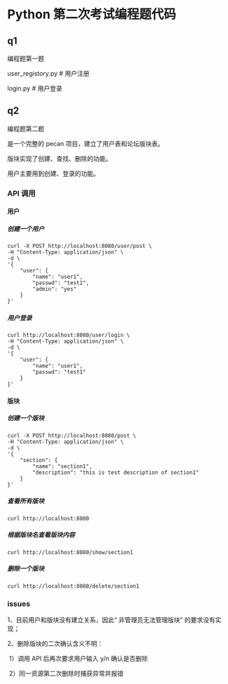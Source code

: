 # Python 第二次考试编程题代码

## q1

编程题第一题

user_registory.py # 用户注册

login.py # 用户登录

## q2 

编程题第二题

是一个完整的 pecan 项目，建立了用户表和论坛版块表。

版块实现了创建、查找、删除的功能。 

用户主要用到创建、登录的功能。

### API 调用

#### 用户

##### 创建一个用户

```shell
curl -X POST http://localhost:8080/user/post \
-H "Content-Type: application/json" \
-d \
'{
    "user": {
        "name": "user1",
        "passwd": "test1",
        "admin": "yes"
    }
}'
```

##### 用户登录

```shell
curl http://localhost:8080/user/login \
-H "Content-Type: application/json" \
-d \
'{
    "user": {
        "name": "user1",
        "passwd": "test1"
    }
}'  
```

#### 版块

##### 创建一个版块

```shell
curl -X POST http://localhost:8080/post \
-H "Content-Type: application/json" \
-d \
'{
    "section": {
        "name": "section1",
        "description": "this is test description of section1"
    }
}' 
```

##### 查看所有版块

```shell
curl http://localhost:8080
```

##### 根据版块名查看版块内容

```shell
curl http://localhost:8080/show/section1
```

##### 删除一个版块

```shell
curl http://localhost:8080/delete/section1
```

### issues

1、目前用户和版块没有建立关系，因此“ 非管理员无法管理版块” 的要求没有实现；

2、删除版块的二次确认含义不明：

​	1）调用 API 后再次要求用户输入 y/n 确认是否删除 

​	2）同一资源第二次删除时捕获异常并报错                                      
